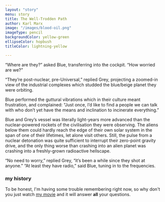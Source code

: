 ```yaml
---
layout: "story"
menu: story
title: The Well-Trodden Path
author: Karl Marx
image: "/images/blood-oil.png"
imageType: pencil
backgroundColor: yellow-green
ellipseColor: hopbush
titleColor: lightning-yellow

---
```


“Where are they?” asked Blue, transferring into the cockpit. “How worried are we?”

“They’re post-nuclear, pre-Universal,” replied Grey, projecting a zoomed-in view of the industrial complexes which studded the blue/beige planet they were orbiting.

Blue performed the guttural vibrations which in their culture meant frustration, and complained: “Just once, I’d like to find a people we can talk with who don’t yet have the means and inclination to incinerate everything.”

Blue and Grey’s vessel was literally light-years more advanced than the nuclear-powered rockets of the civilisation they were observing. The aliens below them could hardly reach the edge of their own solar system in the span of one of their lifetimes, let alone visit others. Still, the pulse from a nuclear detonation was quite sufficient to interrupt their zero-point gravity drive, and the only thing worse than crashing into an alien planet was crashing into a freshly-grown radioactive hellscape.

“No need to worry,” replied Grey, “it’s been a while since they shot at anyone.” “At least they have radio,” said Blue, tuning in to the frequencies.
  

### my history

To be honest, I'm having some trouble remembering right now, so why don't you just watch [my movie](http://en.wikipedia.org/wiki/The_Princess_Bride_%28film%29) and it will answer **all** your questions.